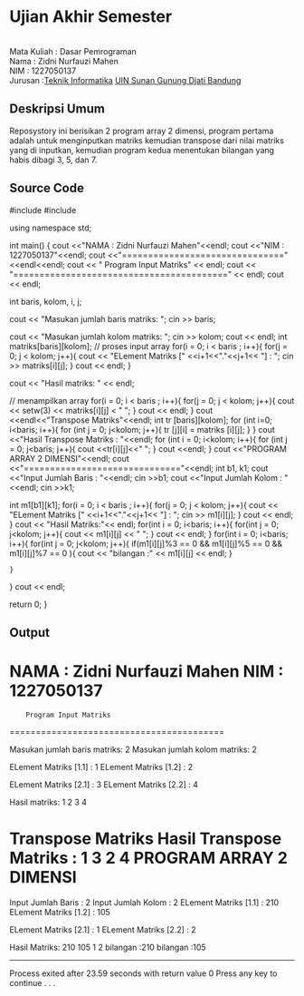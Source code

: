 # Ujian Akhir Semester 
<br>Mata Kuliah 	: Dasar Pemrograman
<br> Nama		: Zidni Nurfauzi Mahen
<br>NIM		:	1227050137
<br>Jurusan		:[Teknik Informatika](http://if.uinsgd.ac.id/) [UIN Sunan Gunung Djati Bandung](https://uinsgd.ac.id/) 

## Deskripsi Umum
Reposystory ini berisikan 2 program array 2 dimensi, program pertama adalah untuk menginputkan matriks kemudian transpose dari nilai matriks yang di inputkan, kemudian program kedua menentukan bilangan yang habis dibagi 3, 5, dan 7.
## Source Code
#include <iostream>
#include <iomanip>
 
using namespace std;
 
int main()
{
	cout <<"NAMA	: Zidni Nurfauzi Mahen"<<endl;
	cout <<"NIM	: 1227050137"<<endl;
	cout <<"==============================="<<endl<<endl;
  cout << "	Program Input Matriks" << endl;
  cout << "=========================================" << endl;
  cout << endl;
 

  int baris, kolom, i, j;
 
  cout << "Masukan jumlah baris matriks: ";
  cin >> baris;
 
  cout << "Masukan jumlah kolom matriks: ";
  cin >> kolom;
  cout << endl;
  int matriks[baris][kolom];
  // proses input array
  for(i = 0; i < baris ; i++){
    for(j = 0; j < kolom; j++){
      cout << "ELement Matriks [" <<i+1<<"."<<j+1<< "] : ";
      cin >> matriks[i][j];
    }
    cout << endl;
  }

  cout << "Hasil matriks: " << endl;
 
  // menampilkan array
  for(i = 0; i < baris ; i++){
    for(j = 0; j < kolom; j++){
      cout << setw(3) << matriks[i][j] < " ";
    }
    cout << endl;
  }
  cout <<endl<<"Transpose Matriks"<<endl;
  int tr [baris][kolom];
  for (int i=0; i<baris; i++){
  	for (int j = 0; j<kolom; j++){
  		tr [j][i] = matriks [i][j];
	  }
  }
  cout <<"Hasil Transpose Matriks : "<<endl;
  for (int i = 0; i<kolom; i++){
  	for (int j = 0; j<baris; j++){
  		cout <<tr[i][j]<<" ";
	  }
	  cout <<endl;
  }
  cout <<"PROGRAM ARRAY 2 DIMENSI"<<endl;
  cout <<"=============================="<<endl;
  int b1, k1;
  cout <<"Input Jumlah Baris : "<<endl;
  cin >>b1;
  cout <<"Input Jumlah Kolom : "<<endl;
  cin >>k1;
  
  int m1[b1][k1];
  for(i = 0; i < baris ; i++){
    for(j = 0; j < kolom; j++){
      cout << "ELement Matriks [" <<i+1<<"."<<j+1<< "] : ";
      cin >> m1[i][j];
    }
    cout << endl;
  }
  cout << "Hasil Matriks:"<< endl;
	for(int i = 0; i<baris; i++){
	for(int j = 0; j<kolom; j++){
		cout << m1[i][j] << " ";
	}
	cout << endl;
}
for(int i = 0; i<baris; i++){
	for(int j = 0; j<kolom; j++){
		if(m1[i][j]%3 == 0 && m1[i][j]%5 == 0 && m1[i][j]%7 == 0 ){
			cout << "bilangan :" << m1[i][j] << endl;
		}
		 
	}
}
cout << endl;
  
  return 0;
}

## Output
NAMA    : Zidni Nurfauzi Mahen
NIM     : 1227050137
=========================================
        Program Input Matriks
=========================================

Masukan jumlah baris matriks: 2
Masukan jumlah kolom matriks: 2

ELement Matriks [1.1] : 1
ELement Matriks [1.2] : 2

ELement Matriks [2.1] : 3
ELement Matriks [2.2] : 4

Hasil matriks:
  1  2
  3  4

Transpose Matriks
Hasil Transpose Matriks :
1 3
2 4
PROGRAM ARRAY 2 DIMENSI
==============================
Input Jumlah Baris : 2
Input Jumlah Kolom : 2
ELement Matriks [1.1] : 210
ELement Matriks [1.2] : 105

ELement Matriks [2.1] : 1
ELement Matriks [2.2] : 2

Hasil Matriks:
210 105
1 2
bilangan :210
bilangan :105


--------------------------------
Process exited after 23.59 seconds with return value 0
Press any key to continue . . .
